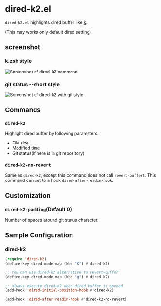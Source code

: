 # dired-k2.el

`dired-k2.el` highlights dired buffer like [k](https://github.com/supercrabtree/k).

(This may works only default dired setting)


## screenshot

### k.zsh style

![Screenshot of dired-k2 command](image/dired-k.png)

### git status --short style

![Screenshot of dired-k2 with git style](image/dired-2-style-git.png)


## Commands

### `dired-k2`

Highlight dired buffer by following parameters.

- File size
- Modified time
- Git status(if here is in git repository)

### `dired-k2-no-revert`

Same as `dired-k2`, except this command does not call `revert-buffert`.
This command can set to a hook `dired-after-readin-hook`.


## Customization

### `dired-k2-padding`(Default 0)

Number of spaces around git status character.


## Sample Configuration

### dired-k2
```lisp
(require 'dired-k2)
(define-key dired-mode-map (kbd "K") #'dired-k2)

;; You can use dired-k2 alternative to revert-buffer
(define-key dired-mode-map (kbd "g") #'dired-k2)

;; always execute dired-k2 when dired buffer is opened
(add-hook 'dired-initial-position-hook #'dired-k2)

(add-hook 'dired-after-readin-hook #'dired-k2-no-revert)
```
